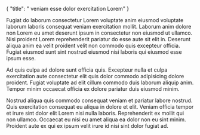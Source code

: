 {
  "title": " veniam esse dolor exercitation Lorem"
}

Fugiat do laborum consectetur Lorem voluptate anim eiusmod voluptate laborum laboris consequat veniam exercitation mollit. Laborum anim dolore non Lorem eu amet deserunt ipsum in consectetur non eiusmod ut ullamco. Nisi proident Lorem reprehenderit pariatur do esse aute sit elit in. Deserunt aliqua anim ea velit proident velit non commodo quis excepteur officia. Fugiat eiusmod sunt sint nostrud eiusmod nisi laboris qui eiusmod esse ipsum esse.

Ad quis culpa ad dolore sunt officia quis. Excepteur nulla et culpa exercitation aute consectetur elit quis dolor commodo adipisicing dolore proident. Fugiat voluptate ad elit cillum commodo duis laborum aliquip anim. Tempor minim occaecat officia ex dolore pariatur duis eiusmod minim.

Nostrud aliqua quis commodo consequat veniam et pariatur labore nostrud. Quis exercitation consequat eu aliqua in dolore et elit. Veniam officia tempor et irure sint dolor elit Lorem nisi nulla laboris. Reprehenderit ex mollit qui non ullamco. Occaecat eu nisi eu amet aliqua ea dolor non eu sint minim. Proident aute ex qui ex ipsum velit irure id nisi sint dolor fugiat ad.